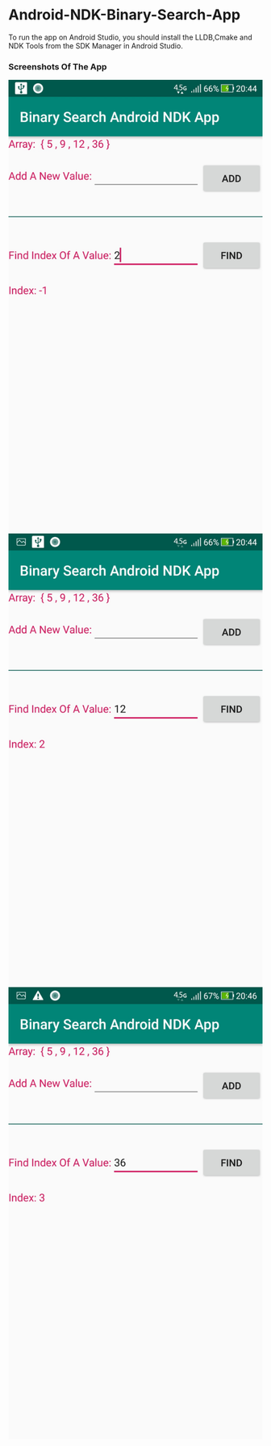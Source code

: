 # Android-NDK-Binary-Search-App
To run the app on Android Studio, you should install the LLDB,Cmake and NDK Tools from the SDK Manager in Android Studio.
### Screenshots Of The App
![Screenshot](Screenshot_20190211-204447.jpg)
![Screenshot](Screenshot_20190211-204457.jpg)
![Screenshot](Screenshot_20190211-204617.jpg)

